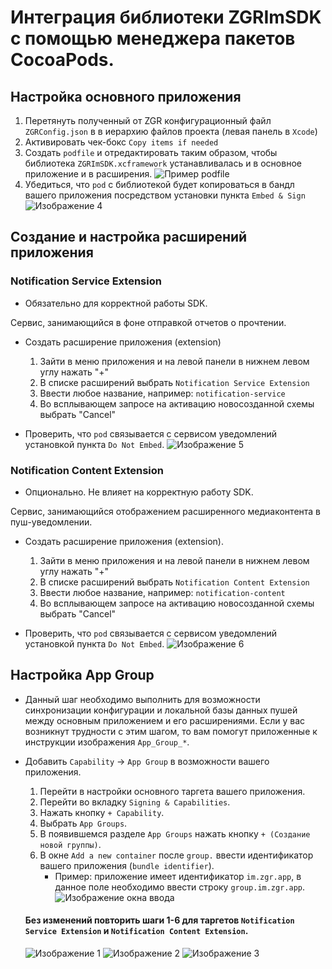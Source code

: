 # Интеграция библиотеки ZGRImSDK c помощью менеджера пакетов CocoaPods.


## Настройка основного приложения


1. Перетянуть полученный от ZGR конфигурационный файл `ZGRConfig.json` в  в иерархию файлов проекта (левая панель в `Xcode`)
2. Активировать чек-бокс `Copy items if needed`
3. Создать `podfile` и отредактировать таким образом, чтобы библиотека `ZGRImSDK.xcframework` устанавливалась и в основное 
приложение и в расширения.
    ![Пример podfile](./Image_3.png)
4. Убедиться, что `pod` c библиотекой будет копироваться в бандл вашего приложения посредством установки пункта `Embed & Sign`
    ![Изображение 4](./Image_4.png)
    

## Создание и настройка расширений приложения

### Notification Service Extension
* Обязательно для корректной работы SDK.

Сервис, занимающийся в фоне отправкой отчетов о прочтении.

* Создать расширение приложения (extension)
    1. Зайти в меню приложения и на левой панели в нижнем левом углу нажать "+"
    2. В списке расширений выбрать `Notification Service Extension`
    3. Ввести любое название, например:  `notification-service`
    3. Во всплывающем запросе на активацию новосозданной схемы выбрать "Cancel"

* Проверить, что `pod` связывается с сервисом уведомлений установкой пункта `Do Not Embed`.
    ![Изображение 5](./Image_5.png)
    

### Notification Content Extension
* Опционально. Не влияет на корректную работу SDK.

Сервис, занимающийся отображением расширенного медиаконтента в пуш-уведомлении.

* Создать расширение приложения (extension).
    1. Зайти в меню приложения и на левой панели в нижнем левом углу нажать "+"
    2. В списке расширений выбрать `Notification Content Extension`
    3. Ввести любое название, например:  `notification-content`
    3. Во всплывающем запросе на активацию новосозданной схемы выбрать "Cancel"

* Проверить, что `pod` связывается с сервисом уведомлений установкой пункта `Do Not Embed`.
    ![Изображение 6](./Image_6.png)
    

## Настройка App Group

* Данный шаг необходимо выполнить для возможности синхронизации конфигурации и локальной базы данных пушей между основным приложением и его расширениями. Если у вас возникнут трудности с этим шагом, то вам помогут приложенные к инструкции изображения `App_Group_*`.

* Добавить `Сapability` -> `App Group` в возможности вашего приложения.
    1. Перейти в настройки основного таргета вашего приложения.
    2. Перейти во вкладку `Signing & Capabilities`.
    3. Нажать кнопку `+ Capability`.
    4. Выбрать `App Groups`.
    5. В появившемся разделе `App Groups` нажать кнопку `+ (Создание новой группы)`.
    6. В окне `Add a new container` после `group.` ввести идентификатор вашего приложения (`bundle identifier`).
        - Пример: приложение имеет идентификатор `im.zgr.app`, в данное поле необходимо ввести строку `group.im.zgr.app`.
    ![Изображение окна ввода](./App_Group.png)
        
  
  #### Без изменений повторить шаги 1-6 для таргетов `Notification Service Extension` и `Notification Content Extension`.
    ![Изображение 1](./App_Group_6.png)
    ![Изображение 2](./App_Group_4.png)
    ![Изображение 3](./App_Group_5.png)
    
